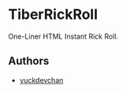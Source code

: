 # TiberRickRoll
One-Liner HTML Instant Rick Roll.

## Authors
- [yuckdevchan](https://github.com/yuckdevchan)
